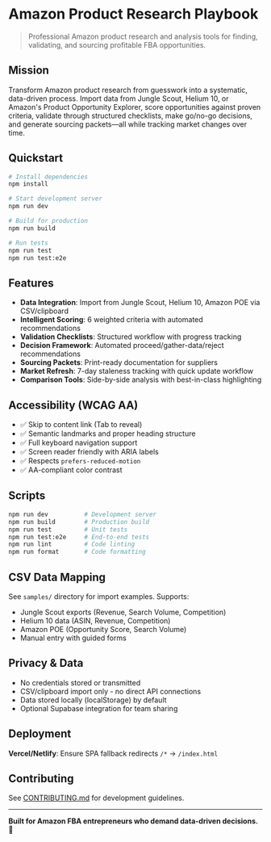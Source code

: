 # Amazon Product Research Playbook

> Professional Amazon product research and analysis tools for finding, validating, and sourcing profitable FBA opportunities.

## Mission

Transform Amazon product research from guesswork into a systematic, data-driven process. Import data from Jungle Scout, Helium 10, or Amazon's Product Opportunity Explorer, score opportunities against proven criteria, validate through structured checklists, make go/no-go decisions, and generate sourcing packets—all while tracking market changes over time.

## Quickstart

```bash
# Install dependencies
npm install

# Start development server
npm run dev

# Build for production
npm run build

# Run tests
npm run test
npm run test:e2e
```

## Features

- **Data Integration**: Import from Jungle Scout, Helium 10, Amazon POE via CSV/clipboard
- **Intelligent Scoring**: 6 weighted criteria with automated recommendations  
- **Validation Checklists**: Structured workflow with progress tracking
- **Decision Framework**: Automated proceed/gather-data/reject recommendations
- **Sourcing Packets**: Print-ready documentation for suppliers
- **Market Refresh**: 7-day staleness tracking with quick update workflow
- **Comparison Tools**: Side-by-side analysis with best-in-class highlighting

## Accessibility (WCAG AA)

- ✅ Skip to content link (Tab to reveal)
- ✅ Semantic landmarks and proper heading structure
- ✅ Full keyboard navigation support
- ✅ Screen reader friendly with ARIA labels
- ✅ Respects `prefers-reduced-motion`
- ✅ AA-compliant color contrast

## Scripts

```bash
npm run dev          # Development server
npm run build        # Production build  
npm run test         # Unit tests
npm run test:e2e     # End-to-end tests
npm run lint         # Code linting
npm run format       # Code formatting
```

## CSV Data Mapping

See `samples/` directory for import examples. Supports:
- Jungle Scout exports (Revenue, Search Volume, Competition)
- Helium 10 data (ASIN, Revenue, Competition)  
- Amazon POE (Opportunity Score, Search Volume)
- Manual entry with guided forms

## Privacy & Data

- No credentials stored or transmitted
- CSV/clipboard import only - no direct API connections
- Data stored locally (localStorage) by default
- Optional Supabase integration for team sharing

## Deployment

**Vercel/Netlify**: Ensure SPA fallback redirects `/*` → `/index.html`

## Contributing

See [CONTRIBUTING.md](CONTRIBUTING.md) for development guidelines.

---

**Built for Amazon FBA entrepreneurs who demand data-driven decisions.** 🚀